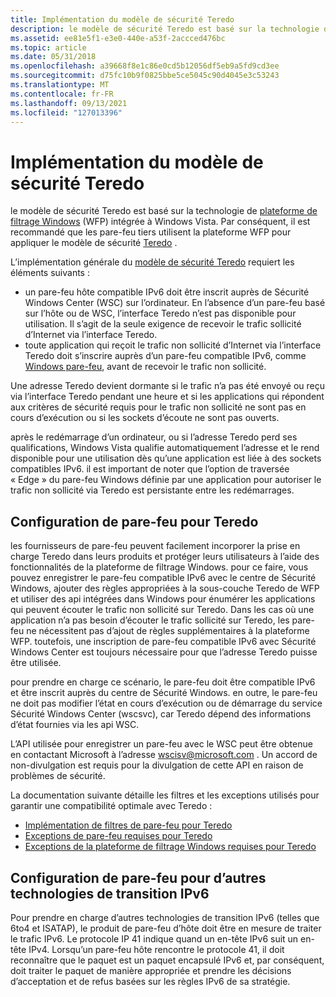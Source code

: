 ```yaml
---
title: Implémentation du modèle de sécurité Teredo
description: le modèle de sécurité Teredo est basé sur la technologie de plateforme de filtrage Windows (WFP) intégrée à Windows Vista. Par conséquent, il est recommandé que les pare-feu tiers utilisent la plateforme WFP pour appliquer le modèle de sécurité Teredo.
ms.assetid: ee81e5f1-e3e0-440e-a53f-2accced476bc
ms.topic: article
ms.date: 05/31/2018
ms.openlocfilehash: a39668f8e1c86e0cd5b12056df5eb9a5fd9cd3ee
ms.sourcegitcommit: d75fc10b9f0825bbe5ce5045c90d4045e3c53243
ms.translationtype: MT
ms.contentlocale: fr-FR
ms.lasthandoff: 09/13/2021
ms.locfileid: "127013396"
---
```

# <a name="implementing-the-teredo-security-model"></a>Implémentation du modèle de sécurité Teredo

le modèle de sécurité Teredo est basé sur la technologie de [plateforme de filtrage Windows](/windows/desktop/FWP/windows-filtering-platform-start-page) (WFP) intégrée à Windows Vista. Par conséquent, il est recommandé que les pare-feu tiers utilisent la plateforme WFP pour appliquer le modèle de sécurité [Teredo](about-teredo.md) .

L’implémentation générale du [modèle de sécurité Teredo](the-teredo-security-model.md) requiert les éléments suivants :

-   un pare-feu hôte compatible IPv6 doit être inscrit auprès de Sécurité Windows Center (WSC) sur l’ordinateur. En l’absence d’un pare-feu basé sur l’hôte ou de WSC, l’interface Teredo n’est pas disponible pour utilisation. Il s’agit de la seule exigence de recevoir le trafic sollicité d’Internet via l’interface Teredo.
-   toute application qui reçoit le trafic non sollicité d’Internet via l’interface Teredo doit s’inscrire auprès d’un pare-feu compatible IPv6, comme [Windows pare-feu](/previous-versions/windows/desktop/ics/windows-firewall-start-page), avant de recevoir le trafic non sollicité.

Une adresse Teredo devient dormante si le trafic n’a pas été envoyé ou reçu via l’interface Teredo pendant une heure et si les applications qui répondent aux critères de sécurité requis pour le trafic non sollicité ne sont pas en cours d’exécution ou si les sockets d’écoute ne sont pas ouverts.

après le redémarrage d’un ordinateur, ou si l’adresse Teredo perd ses qualifications, Windows Vista qualifie automatiquement l’adresse et le rend disponible pour une utilisation dès qu’une application est liée à des sockets compatibles IPv6. il est important de noter que l’option de traversée « Edge » du pare-feu Windows définie par une application pour autoriser le trafic non sollicité via Teredo est persistante entre les redémarrages.

## <a name="firewall-requirements-for-teredo"></a>Configuration de pare-feu pour Teredo

les fournisseurs de pare-feu peuvent facilement incorporer la prise en charge Teredo dans leurs produits et protéger leurs utilisateurs à l’aide des fonctionnalités de la plateforme de filtrage Windows. pour ce faire, vous pouvez enregistrer le pare-feu compatible IPv6 avec le centre de Sécurité Windows, ajouter des règles appropriées à la sous-couche Teredo de WFP et utiliser des api intégrées dans Windows pour énumérer les applications qui peuvent écouter le trafic non sollicité sur Teredo. Dans les cas où une application n’a pas besoin d’écouter le trafic sollicité sur Teredo, les pare-feu ne nécessitent pas d’ajout de règles supplémentaires à la plateforme WFP. toutefois, une inscription de pare-feu compatible IPv6 avec Sécurité Windows Center est toujours nécessaire pour que l’adresse Teredo puisse être utilisée.

pour prendre en charge ce scénario, le pare-feu doit être compatible IPv6 et être inscrit auprès du centre de Sécurité Windows. en outre, le pare-feu ne doit pas modifier l’état en cours d’exécution ou de démarrage du service Sécurité Windows Center (wscsvc), car Teredo dépend des informations d’état fournies via les api WSC.

L’API utilisée pour enregistrer un pare-feu avec le WSC peut être obtenue en contactant Microsoft à l’adresse wscisv@microsoft.com . Un accord de non-divulgation est requis pour la divulgation de cette API en raison de problèmes de sécurité.

La documentation suivante détaille les filtres et les exceptions utilisés pour garantir une compatibilité optimale avec Teredo :

-   [Implémentation de filtres de pare-feu pour Teredo](implementing-firewall-filters-for-teredo.md)
-   [Exceptions de pare-feu requises pour Teredo](required-firewall-exceptions-for-teredo.md)
-   [Exceptions de la plateforme de filtrage Windows requises pour Teredo](required-windows-filtering-platform-exceptions-for-teredo.md)

## <a name="firewall-requirements-for-other-ipv6-transition-technologies"></a>Configuration de pare-feu pour d’autres technologies de transition IPv6

Pour prendre en charge d’autres technologies de transition IPv6 (telles que 6to4 et ISATAP), le produit de pare-feu d’hôte doit être en mesure de traiter le trafic IPv6. Le protocole IP 41 indique quand un en-tête IPv6 suit un en-tête IPv4. Lorsqu’un pare-feu hôte rencontre le protocole 41, il doit reconnaître que le paquet est un paquet encapsulé IPv6 et, par conséquent, doit traiter le paquet de manière appropriée et prendre les décisions d’acceptation et de refus basées sur les règles IPv6 de sa stratégie.

 

 